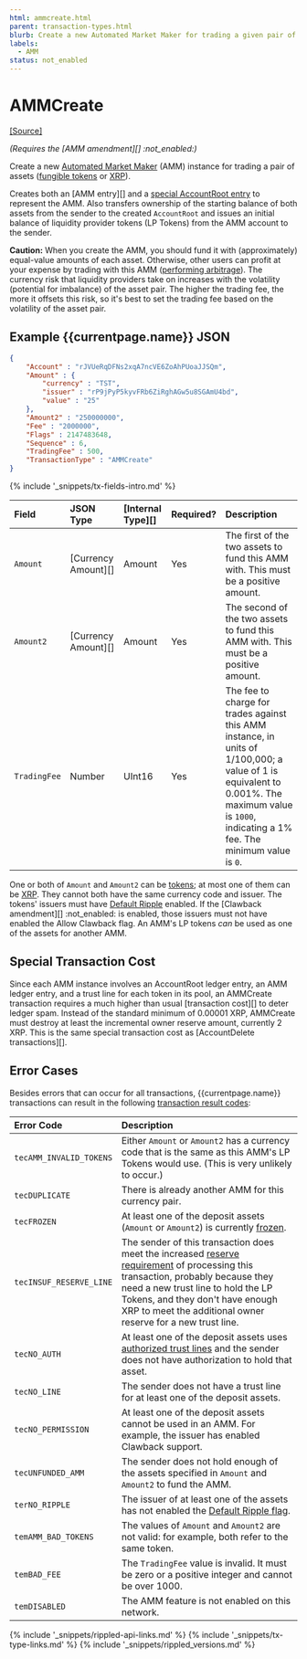 ```yaml
---
html: ammcreate.html
parent: transaction-types.html
blurb: Create a new Automated Market Maker for trading a given pair of assets.
labels:
  - AMM
status: not_enabled
---
```

# AMMCreate
[[Source]](https://github.com/XRPLF/rippled/blob/master/src/ripple/app/tx/impl/AMMCreate.cpp "Source")

_(Requires the [AMM amendment][] :not_enabled:)_

Create a new [Automated Market Maker](automated-market-makers.html) (AMM) instance for trading a pair of assets ([fungible tokens](tokens.html) or [XRP](xrp.html)).

Creates both an [AMM entry][] and a [special AccountRoot entry](accountroot.html#special-amm-accountroot-entries) to represent the AMM. Also transfers ownership of the starting balance of both assets from the sender to the created `AccountRoot` and issues an initial balance of liquidity provider tokens (LP Tokens) from the AMM account to the sender.

**Caution:** When you create the AMM, you should fund it with (approximately) equal-value amounts of each asset. Otherwise, other users can profit at your expense by trading with this AMM ([performing arbitrage](https://www.machow.ski/posts/an_introduction_to_automated_market_makers/#price-arbitrage)). The currency risk that liquidity providers take on increases with the volatility (potential for imbalance) of the asset pair. The higher the trading fee, the more it offsets this risk, so it's best to set the trading fee based on the volatility of the asset pair.

## Example {{currentpage.name}} JSON

```json
{
    "Account" : "rJVUeRqDFNs2xqA7ncVE6ZoAhPUoaJJSQm",
    "Amount" : {
        "currency" : "TST",
        "issuer" : "rP9jPyP5kyvFRb6ZiRghAGw5u8SGAmU4bd",
        "value" : "25"
    },
    "Amount2" : "250000000",
    "Fee" : "2000000",
    "Flags" : 2147483648,
    "Sequence" : 6,
    "TradingFee" : 500,
    "TransactionType" : "AMMCreate"
}
```

{% include '_snippets/tx-fields-intro.md' %}

| Field        | JSON Type           | [Internal Type][] | Required? | Description |
|:-------------|:--------------------|:------------------|:----------|:------------|
| `Amount`     | [Currency Amount][] | Amount            | Yes       | The first of the two assets to fund this AMM with. This must be a positive amount. |
| `Amount2`    | [Currency Amount][] | Amount            | Yes       | The second of the two assets to fund this AMM with. This must be a positive amount. |
| `TradingFee` | Number              | UInt16            | Yes       | The fee to charge for trades against this AMM instance, in units of 1/100,000; a value of 1 is equivalent to 0.001%. The maximum value is `1000`, indicating a 1% fee. The minimum value is `0`. |

One or both of `Amount` and `Amount2` can be [tokens](tokens.html); at most one of them can be [XRP](xrp.html). They cannot both have the same currency code and issuer. The tokens' issuers must have [Default Ripple](rippling.html#the-default-ripple-flag) enabled. If the [Clawback amendment][] :not_enabled: is enabled, those issuers must not have enabled the Allow Clawback flag. An AMM's LP tokens _can_ be used as one of the assets for another AMM.

## Special Transaction Cost

Since each AMM instance involves an AccountRoot ledger entry, an AMM ledger entry, and a trust line for each token in its pool, an AMMCreate transaction requires a much higher than usual [transaction cost][] to deter ledger spam. Instead of the standard minimum of 0.00001 XRP, AMMCreate must destroy at least the incremental owner reserve amount, currently 2 XRP. This is the same special transaction cost as [AccountDelete transactions][].

## Error Cases

Besides errors that can occur for all transactions, {{currentpage.name}} transactions can result in the following [transaction result codes](transaction-results.html):

| Error Code          | Description                                  |
|:--------------------|:---------------------------------------------|
| `tecAMM_INVALID_TOKENS` | Either `Amount` or `Amount2` has a currency code that is the same as this AMM's LP Tokens would use. (This is very unlikely to occur.) |
| `tecDUPLICATE`      | There is already another AMM for this currency pair. |
| `tecFROZEN`         | At least one of the deposit assets (`Amount` or `Amount2`) is currently [frozen](freezes.html). |
| `tecINSUF_RESERVE_LINE` | The sender of this transaction does meet the increased [reserve requirement](reserves.html) of processing this transaction, probably because they need a new trust line to hold the LP Tokens, and they don't have enough XRP to meet the additional owner reserve for a new trust line. |
| `tecNO_AUTH`        | At least one of the deposit assets uses [authorized trust lines](authorized-trust-lines.html) and the sender does not have authorization to hold that asset. |
| `tecNO_LINE`        | The sender does not have a trust line for at least one of the deposit assets. |
| `tecNO_PERMISSION`  | At least one of the deposit assets cannot be used in an AMM. For example, the issuer has enabled Clawback support. |
| `tecUNFUNDED_AMM`   | The sender does not hold enough of the assets specified in `Amount` and `Amount2` to fund the AMM. |
| `terNO_RIPPLE`      | The issuer of at least one of the assets has not enabled the [Default Ripple flag](rippling.html#the-default-ripple-flag). |
| `temAMM_BAD_TOKENS` | The values of `Amount` and `Amount2` are not valid: for example, both refer to the same token. |
| `temBAD_FEE`        | The `TradingFee` value is invalid. It must be zero or a positive integer and cannot be over 1000. |
| `temDISABLED`       | The AMM feature is not enabled on this network. |

<!--{# common link defs #}-->
{% include '_snippets/rippled-api-links.md' %}
{% include '_snippets/tx-type-links.md' %}
{% include '_snippets/rippled_versions.md' %}
